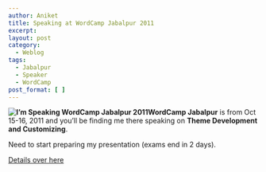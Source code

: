 ```yaml
---
author: Aniket
title: Speaking at WordCamp Jabalpur 2011
excerpt:
layout: post
category:
  - Weblog
tags:
  - Jabalpur
  - Speaker
  - WordCamp
post_format: [ ]
---
```

**![I’m Speaking WordCamp Jabalpur 2011][1]WordCamp Jabalpur** is from Oct 15-16, 2011 and you’ll be finding me there speaking on **Theme Development and Customizing**.

Need to start preparing my presentation (exams end in 2 days).

[Details over here][2]

 [1]: http://i2.wp.com/2011.jabalpur.wordcamp.org/files/2011/09/speaking.jpg?resize=150%2C150 "I’m Speaking WordCamp Jabalpur 2011"
 [2]: http://2011.jabalpur.wordcamp.org/2011/09/13/speaker-aniket-pant/ "Speaker Profile"